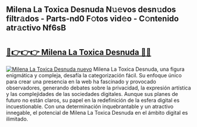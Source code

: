 ## Milena La Toxica Desnuda N𝚞𝚎vos desn𝚞dos filtr𝚊dos - Parts-nd0 F𝚘tos vid𝚎o - C𝚘ntenido atr𝚊ctivo Nf6sB

# <h2><a href="http://mb7ztqt.tromn.icu/?c=Milena+La+Toxica+Desnuda">🔗👉👉👉 Milena La Toxica Desnuda 🔗🔗</a></h2>

[![Milena La Toxica Desnuda nuevo](https://i.imgur.com/pEAQMta.gif)](http://mb7ztqt.tromn.icu/?c=Milena+La+Toxica+Desnuda)
Milena La Toxica Desnuda, una figura enigmática y compleja, desafía la categorización fácil. Su enfoque único para crear una presencia en la web ha fascinado y provocado observadores, generando debates sobre la privacidad, la expresión artística y las complejidades de las sociedades digitales. Aunque sus planes de futuro no están claros, su papel en la redefinición de la esfera digital es incuestionable. Con una determinación inquebrantable y un atractivo innegable, el potencial de Milena La Toxica Desnuda en el ámbito digital es ilimitado.
